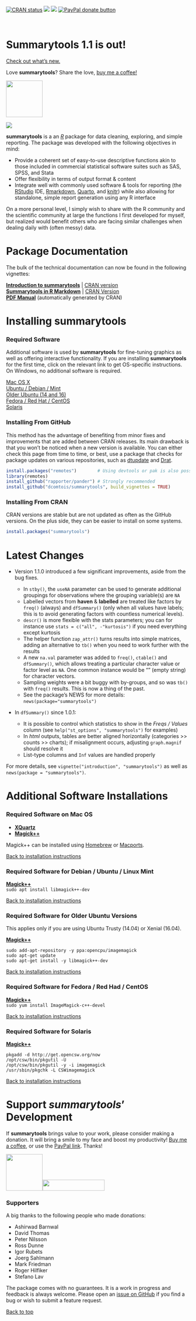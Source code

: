 
<!-- badges: start -->

[![CRAN
status](https://www.r-pkg.org/badges/version/summarytools)](https://CRAN.R-project.org/package=summarytools)
[![](https://cranlogs.r-pkg.org/badges/summarytools)](http://cran.rstudio.com/web/packages/summarytools/index.html)
[![](https://cranlogs.r-pkg.org/badges/grand-total/summarytools)](http://cran.rstudio.com/web/packages/summarytools/index.html)
<span class="badge-paypal"><a href="https://www.paypal.com/cgi-bin/webscr?cmd=_donations&business=HMN3QJR7UMT7S&item_name=Help+scientists,+data+scientists+and+analysts+around+the+globe&currency_code=CAD&source=url" title="Donate to this project using Paypal"><img src="https://img.shields.io/badge/PayPal-Donate-blue" alt="PayPal donate button"/></a></span>

<!-- badges: end -->

⁠

# Summarytools 1.1 is out!

<a href="#latest">Check out what’s new.</a>

Love **summarytools**? Share the love, [buy me a
coffee!](https://buymeacoffee.com/dcomtois)

<a href="https://buymeacoffee.com/dcomtois"><img src="img/bmc_qr.png" width="100" height="100"/></a>

![](img/collage.png)

**summarytools** is a an [*R*](https://www.r-project.org) package for
data cleaning, exploring, and simple reporting. The package was
developed with the following objectives in mind:

- Provide a coherent set of easy-to-use descriptive functions akin to
  those included in commercial statistical software suites such as SAS,
  SPSS, and Stata
- Offer flexibility in terms of output format & content  
- Integrate well with commonly used software & tools for reporting (the
  [RStudio](https://posit.co/products/open-source/rstudio/) IDE,
  [Rmarkdown](https://rmarkdown.rstudio.com/),
  [Quarto](https://quarto.org/docs/get-started/), and
  [knitr](https://yihui.org/knitr/)) while also allowing for standalone,
  simple report generation using any R interface

On a more personal level, I simply wish to share with the R community
and the scientific community at large the functions I first developed
for myself, but realized would benefit others who are facing similar
challenges when dealing daily with (often messy) data.

# Package Documentation

The bulk of the technical documentation can now be found in the
following vignettes:

[**Introduction to
summarytools**](https://htmlpreview.github.io/?https://github.com/dcomtois/summarytools/blob/master/doc/introduction.html)
\| [CRAN
version](https://cran.r-project.org/package=summarytools/vignettes/introduction.html)  
[**Summarytools in R
Markdown**](https://htmlpreview.github.io/?https://github.com/dcomtois/summarytools/blob/master/doc/rmarkdown.html)
\| [CRAN
Version](https://cran.r-project.org/packages=summarytools/vignettes/rmarkdown.html)  
[**PDF
Manual**](https://cran.r-project.org/web/packages/summarytools/summarytools.pdf)
(automatically generated by CRAN)

# Installing summarytools

### Required Software

Additional software is used by **summarytools** for fine-tuning graphics
as well as offering interactive functionality. If you are installing
**summarytools** for the first time, click on the relevant link to get
OS-specific instructions. On Windows, no additional software is
required.

<a href="#required-mac-os">Mac OS X</a>  
<a href="#required-debian">Ubuntu / Debian / Mint</a>  
<a href="#required--older-ubuntu">Older Ubuntu (14 and 16)</a>  
<a href="#required-fedora">Fedora / Red Hat / CentOS</a>  
<a href="#required-solaris">Solaris</a>

### Installing From GitHub

This method has the advantage of benefiting from minor fixes and
improvements that are added between CRAN releases. Its main drawback is
that you won’t be noticed when a new version is available. You can
either check this page from time to time, or best, use a package that
checks for package updates on various repositories, such as
[dtupdate](https://github.com/hrbrmstr/dtupdate) and
[Drat](https://dirk.eddelbuettel.com/code/drat.html).

``` r
install.packages("remotes")        # Using devtools or pak is also possible
library(remotes)
install_github("rapporter/pander") # Strongly recommended
install_github("dcomtois/summarytools", build_vignettes = TRUE)
```

### Installing From CRAN

CRAN versions are stable but are not updated as often as the GitHub
versions. On the plus side, they can be easier to install on some
systems.

``` r
install.packages("summarytools")
```

# <a id="latest"></a>Latest Changes

- Version 1.1.0 introduced a few significant improvements, aside from
  the bug fixes.

  - In `stby()`, the `useNA` parameter can be used to generate
    additional groupings for observations where the grouping variable(s)
    are `NA`
  - Labelled vectors from **haven** & **labelled** are treated like
    factors by `freq()` (always) and `dfSummary()` (only when all values
    have labels; this is to avoid generating factors with countless
    numerical levels).
  - `descr()` is more flexible with the stats parameters; you can for
    instance use `stats = c("all", -"kurtosis")` if you need everything
    except kurtosis
  - The helper function `zap_attr()` turns results into simple matrices,
    adding an alternative to `tb()` when you need to work further with
    the results
  - A new `na.val` parameter was added to `freq()`, `ctable()` and
    `dfSummary()`, which allows treating a particular character value or
    factor level as `NA`. One common instance would be “” (empty string)
    for character vectors.
  - Sampling weights were a bit buggy with by-groups, and so was `tb()`
    with `freq()` results. This is now a thing of the past.
  - See the package’s NEWS for more details:
    `news(package="summarytools")`

- In `dfSummary()` since 1.0.1:

  - It is possible to control which statistics to show in the *Freqs /
    Values* column (see `help("st_options", "summarytools")` for
    examples)  
  - In *html* outputs, tables are better aligned horizontally
    (categories \>\> counts \>\> charts); if misalignment occurs,
    adjusting `graph.magnif` should resolve it
  - List-type columns and `Inf` values are handled properly

For more details, see `vignette("introduction", "summarytools")` as well
as `news(package = "summarytools")`.

# Additional Software Installations

### <a id="required-mac-os"></a>Required Software on Mac OS

- [**XQuartz**](https://www.xquartz.org/)
- [**Magick++**](https://imagemagick.org/Magick++/)

Magick++ can be installed using
[Homebrew](https://formulae.brew.sh/formula/imagemagick) or
[Macports](https://ports.macports.org/port/ImageMagick/).

<a href="#installing-from-github">Back to installation instructions</a>

### <a id="required-debian"></a>Required Software for Debian / Ubuntu / Linux Mint

[**Magick++**](https://imagemagick.org/Magick++/)  
`sudo apt install libmagick++-dev`

<a href="#installing-from-github">Back to installation instructions</a>

### <a id="required-older-ubuntu"></a>Required Software for Older Ubuntu Versions

This applies only if you are using Ubuntu Trusty (14.04) or Xenial
(16.04).

[**Magick++**](https://imagemagick.org/Magick++/)

    sudo add-apt-repository -y ppa:opencpu/imagemagick
    sudo apt-get update
    sudo apt-get install -y libmagick++-dev

<a href="#installing-from-github">Back to installation instructions</a>

### <a id="required-fedora"></a>Required Software for Fedora / Red Had / CentOS

[**Magick++**](https://imagemagick.org/Magick++/)  
`sudo yum install ImageMagick-c++-devel`

<a href="#installing-from-github">Back to installation instructions</a>

### <a id="required-solaris"></a>Required Software for Solaris

[**Magick++**](https://imagemagick.org/Magick++/)

    pkgadd -d http://get.opencsw.org/now
    /opt/csw/bin/pkgutil -U
    /opt/csw/bin/pkgutil -y -i imagemagick 
    /usr/sbin/pkgchk -L CSWimagemagick

<a href="#installing-from-github">Back to installation instructions</a>

# Support *summarytools*’ Development

If **summarytools** brings value to your work, please consider making a
donation. It will bring a smile to my face and boost my productivity!
[Buy me a coffee](https://buymeacoffee.com/dcomtois), or use the [PayPal
link](%22https://www.paypal.com/cgi-bin/webscr?cmd=_donations&business=HMN3QJR7UMT7S&item_name=Help+scientists,+data+scientists+and+analysts+around+the+globe&currency_code=CAD&source=url%22).
Thanks!

<a href="https://buymeacoffee.com/dcomtois"><img src="img/bmc_qr.png" width="100" height="100" style="justify: center"/></a><a href="https://www.paypal.com/cgi-bin/webscr?cmd=_donations&business=HMN3QJR7UMT7S&item_name=Help+scientists,+data+scientists+and+analysts+around+the+globe&currency_code=CAD&source=url"><img src="img/paypal-blue.svg" width="170" height="30"/></a>

### <a id="supporters"></a>Supporters

A big thanks to the following people who made donations:

- Ashirwad Barnwal  
- David Thomas  
- Peter Nilsson  
- Ross Dunne  
- Igor Rubets  
- Joerg Sahlmann
- Mark Friedman
- Roger Hilfiker
- Stefano Lav

The package comes with no guarantees. It is a work in progress and
feedback is always welcome. Please open an [issue on
GitHub](https://github.com/dcomtois/summarytools/issues) if you find a
bug or wish to submit a feature request.

<a href="#top">Back to top</a>
